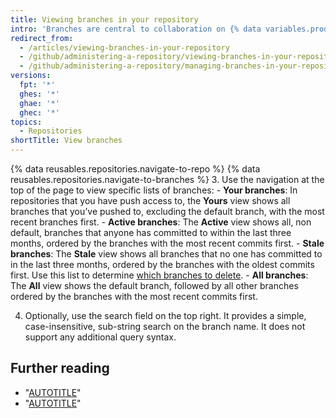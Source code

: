 ```yaml
---
title: Viewing branches in your repository
intro: 'Branches are central to collaboration on {% data variables.product.product_name %}, and the best way to view them is the branches page.'
redirect_from:
  - /articles/viewing-branches-in-your-repository
  - /github/administering-a-repository/viewing-branches-in-your-repository
  - /github/administering-a-repository/managing-branches-in-your-repository/viewing-branches-in-your-repository
versions:
  fpt: '*'
  ghes: '*'
  ghae: '*'
  ghec: '*'
topics:
  - Repositories
shortTitle: View branches
---
```

{% data reusables.repositories.navigate-to-repo %}
{% data reusables.repositories.navigate-to-branches %}
3. Use the navigation at the top of the page to view specific lists of branches:
    - **Your branches**: In repositories that you have push access to, the **Yours** view shows all branches that you’ve pushed to, excluding the default branch, with the most recent branches first.
    - **Active branches**: The **Active** view shows all, non default, branches that anyone has committed to within the last three months, ordered by the branches with the most recent commits first.
    - **Stale branches**: The **Stale** view shows all branches that no one has committed to in the last three months, ordered by the branches with the oldest commits first. Use this list to determine [which branches to delete](/pull-requests/collaborating-with-pull-requests/proposing-changes-to-your-work-with-pull-requests/creating-and-deleting-branches-within-your-repository).
    - **All branches**: The **All** view shows the default branch, followed by all other branches ordered by the branches with the most recent commits first.

4. Optionally, use the search field on the top right. It provides a simple, case-insensitive, sub-string search on the branch name. It does not support any additional query syntax.

## Further reading

- "[AUTOTITLE](/pull-requests/collaborating-with-pull-requests/proposing-changes-to-your-work-with-pull-requests/creating-and-deleting-branches-within-your-repository)"
- "[AUTOTITLE](/repositories/configuring-branches-and-merges-in-your-repository/managing-branches-in-your-repository/deleting-and-restoring-branches-in-a-pull-request)"
